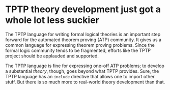 TPTP theory development just got a whole lot less suckier
==========

The TPTP language for writing formal logical theories is an important
step forward for the automated theorem proving (ATP) community.  It
gives us a common language for expressing theorem proving problems.
Since the formal logic community tends to be fragmented, efforts like
the TPTP project should be applauded and supported.

The TPTP language is fine for expressing one-off ATP problems; to
develop a substantial *theory*, though, goes beyond what TPTP
provides.  Sure, the TPTP language has an `include` directive that
allows one to import other stuff.  But there is so much more to
real-world theory development than that.

